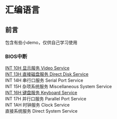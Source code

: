 # 汇编语言
## 前言
包含有些小demo，仅供自己学习使用  
### BIOS中断
[INT 10H 显示服务 Video Service](https://github.com/li3zhi4/assembler/blob/master/bios/INT10H.md)  
[INT 13H 直接磁盘服务 Direct Disk Service](https://github.com/li3zhi4/assembler/blob/master/bios/INT13H.md)  
INT 14H 串行口服务 Serial Port Service  
INT 15H 杂项系统服务 Miscellaneous System Service  
[INT 16H 键盘服务 Keyboard Service](https://github.com/li3zhi4/assembler/blob/master/bios/INT16H.md)  
INT 17H 并行口服务 Parallel Port Service  
INT 1AH 时钟服务 Clock Service  
直接系统服务 Direct System Service  
